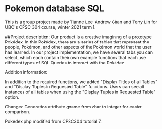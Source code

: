 # Pokemon database SQL

This is a group project made by Tianne Lee, Andrew Chan and Terry Lin for UBC's CPSC 304 course, winter 2021 term 1.

##Project description:
Our product is a creative imagining of a prototype Pokédex. In this Pokédex, there are a series of tables that represent the people, Pokémon, and other aspects of the Pokémon world that the user has learned. In our project implementation, we have several tabs you can select, which each contain their own example functions that each use different types of SQL Queries to interact with the Pokédex.




Addition information:

In addition to the required functions, we added "Display Titles of all Tables" and "Display Tuples in Requested Table" functions. Users can see all instances of all tables when using the "Display Tuples in Requested Table" option.

Changed Generation attribute gname from char to integer for easier comparison.

Pokedex.php modified from CPSC304 tutorial 7.
